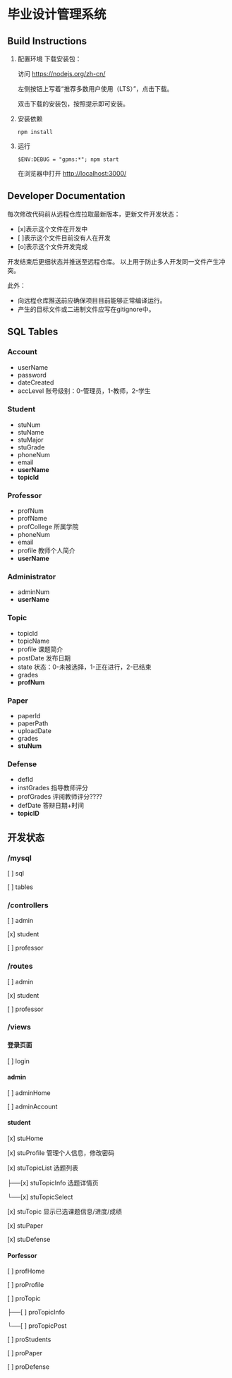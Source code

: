 # 毕业设计管理系统
## Build Instructions
1. 配置环境
    下载安装包：

    访问 <https://nodejs.org/zh-cn/>

    左侧按钮上写着“推荐多数用户使用（LTS）”，点击下载。

    双击下载的安装包，按照提示即可安装。
1. 安装依赖

    `npm install`
2. 运行

    `$ENV:DEBUG = "gpms:*"; npm start`

    在浏览器中打开 <http://localhost:3000/>
## Developer Documentation
每次修改代码前从远程仓库拉取最新版本，更新文件开发状态：

- [x]表示这个文件在开发中
- [ ]表示这个文件目前没有人在开发
- [o]表示这个文件开发完成

开发结束后更细状态并推送至远程仓库。
以上用于防止多人开发同一文件产生冲突。

此外：
* 向远程仓库推送前应确保项目目前能够正常编译运行。
* 产生的目标文件或二进制文件应写在gitignore中。

## SQL Tables

### Account
* userName
* password
* dateCreated
* accLevel 账号级别：0-管理员，1-教师，2-学生

### Student
* stuNum
* stuName
* stuMajor
* stuGrade
* phoneNum
* email
* **userName**
* **topicId**

### Professor
* profNum
* profName
* profCollege 所属学院
* phoneNum
* email
* profile 教师个人简介
* **userName**

### Administrator
* adminNum
* **userName**

### Topic
* topicId
* topicName
* profile 课题简介
* postDate 发布日期
* state 状态：0-未被选择，1-正在进行，2-已结束
* grades
* **profNum**

### Paper
* paperId
* paperPath
* uploadDate
* grades
* **stuNum**

### Defense
* defId
* instGrades 指导教师评分
* profGrades 评阅教师评分????
* defDate 答辩日期+时间
* **topicID**

## 开发状态

### /mysql
[   ] sql

[ ] tables

### /controllers
[ ] admin 

[x] student

[ ] professor

### /routes
[ ] admin

[x] student

[ ] professor 

### /views

#### 登录页面
[ ] login

#### admin
[ ] adminHome

[ ] adminAccount

#### student
[x] stuHome

[x] stuProfile 管理个人信息，修改密码

[x] stuTopicList 选题列表

 ├──[x] stuTopicInfo 选题详情页

 └──[x] stuTopicSelect

[x] stuTopic 显示已选课题信息/进度/成绩

[x] stuPaper

[x] stuDefense

#### Porfessor
[ ] profHome

[ ] proProfile

[ ] proTopic

 ├──[ ] proTopicInfo

 └──[ ] proTopicPost

[ ] proStudents

[ ] proPaper

[ ] proDefense

